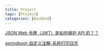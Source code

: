 ```yaml
---
title: Project
tags: [Project]
categories: [BackEnd]
---
```



[JSON Web 令牌（JWT）是如何保护 API 的？？](https://mp.weixin.qq.com/s/UVmVBGggsaiuFH-WEtSRkg)

[springboot-自定义注解-系统打印日志](https://zhuanlan.zhihu.com/p/96597358)